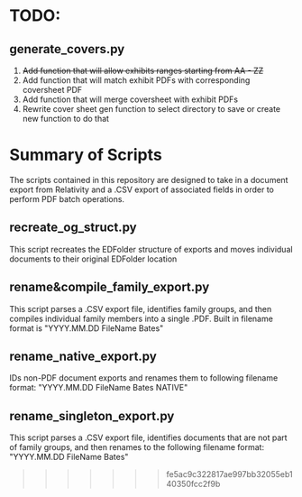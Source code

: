 # TODO:

## generate_covers.py

1. ~~Add function that will allow exhibits ranges starting from AA - ZZ~~
2. Add function that will match exhibit PDFs with corresponding coversheet PDF
3. Add function that will merge coversheet with exhibit PDFs
4. Rewrite cover sheet gen function to select directory to save or create new function to do that
  
# Summary of Scripts
The scripts contained in this repository are designed to take in a document export from Relativity and a .CSV export of associated fields in order to perform PDF batch operations.

## recreate_og_struct.py
This script recreates the EDFolder structure of exports and moves individual documents to their original EDFolder location

## rename&compile_family_export.py
This script parses a .CSV export file, identifies family groups, and then compiles individual family members into a single .PDF. Built in filename format is "YYYY.MM.DD FileName Bates"

## rename_native_export.py
IDs non-PDF document exports and renames them to following filename format: "YYYY.MM.DD FileName Bates NATIVE"

## rename_singleton_export.py
This script parses a .CSV export file, identifies documents that are not part of family groups, and then renames to the following filename format: "YYYY.MM.DD FileName Bates"
>>>>>>> fe5ac9c322817ae997bb32055eb140350fcc2f9b
